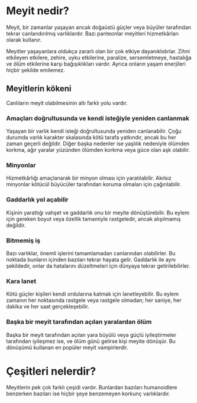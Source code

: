 # Meyit nedir?
Meyit, bir zamanlar yaşayan ancak doğaüstü güçler veya büyüler tarafından tekrar canlandırılmış varlıklardır. Bazı panteonlar meyitleri hizmetkârları olarak kullanır.

Meyitler yaşayanlara oldukça zararlı olan bir çok etkiye dayanıklıdırlar. Zihni etkileyen etkilere, zehire, uyku etkilerine, paralize, sersemletmeye, hastalığa ve ölüm etkilerine karşı bağışıklıkları vardır. Ayrıca onların yaşam enerjileri hiçbir şekilde emilemez.

## Meyitlerin kökeni
Canlıların meyit olabilmesinin altı farklı yolu vardır.

### Amaçları doğrultusunda ve kendi isteğiyle yeniden canlanmak
Yaşayan bir varlık kendi isteği doğrultusunda yeniden canlanabilir. Çoğu durumda varlık karakter skalasında kötü tarafa yatkındır, ancak bu her zaman geçerli değildir. Diğer başka nedenler ise yaşlılık nedeniyle ölümden korkma, ağır yaralar yüzünden ölümden korkma veya güce olan aşk olabilir.

### Minyonlar
Hizmetkârlığı amaçlanarak bir minyon olması için yaratılabilir. Akılsız minyonlar kötücül büyücüler tarafından koruma olmaları için çağırılabilir.

### Gaddarlık yol açabilir
Kişinin yarattığı vahşet ve gaddarlık onu bir meyite dönüştürebilir. Bu eylem için gereken boyut veya özellik tamamiyle rastgeledir, ancak alışılmamış değildir.

### Bitmemiş iş
Bazı varlıklar, önemli işlerini tamamlamadan canlarından olabilirler. Bu noktada bunların içinden bazıları tekrar hayata gelir. Gaddarlık ile aynı şekildedir, onlar da hatalarını düzeltmeleri için dünyaya tekrar getirilebilirler.

### Kara lanet
Kötü güçler kişileri kendi ordularına katmak için lanetleyebilir. Bu eylem zamanın her noktasında rastgele veya rastgele olmadan; her saniye, her dakika ve her saat gerçekleşebilir.

### Başka bir meyit tarafından açılan yaralardan ölüm
Başka bir meyit tarafından açılan yara büyülü veya güçlü iyileştirmeler tarafından iyileşmez ise, ve ölüm günü gelirse kişi meyite dönüşür. Bu dönüşümü kullanan en popüler meyit vampirlerdir.

# Çeşitleri nelerdir?
Meyitlerin pek çok farklı çeşidi vardır. Bunlardan bazıları humanoidlere benzerken bazıları ise hiçbir şeye benzemeyen korkunç varlıklardır.